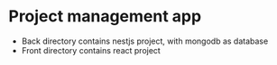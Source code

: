 # Project management app

- Back directory contains nestjs project, with mongodb as database
- Front directory contains react project
